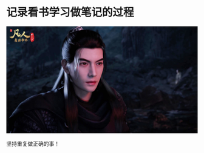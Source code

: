 # 记录看书学习做笔记的过程

![](https://github.com/JOYBOY-777/ReadStudyNote/blob/main/javaimg/%E9%9F%A9%E7%AB%8B.jpg?raw=true)

坚持重复做正确的事！

